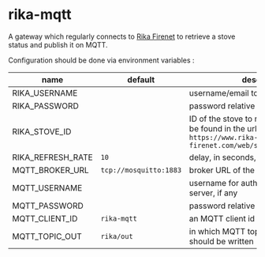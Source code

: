 # rika-mqtt

A gateway which regularly connects to [Rika Firenet](https://www.rika-firenet.com/) to retrieve a stove status and publish it on MQTT.

Configuration should be done via environment variables :

| name | default | description |
| ---- | ------- | ----------- |
| RIKA_USERNAME |  | username/email to login to firenet |
| RIKA_PASSWORD |  | password relative to `RIKA_USERNAME` |
| RIKA_STOVE_ID |  | ID of the stove to manage in firenet. can be found in the url like `https://www.rika-firenet.com/web/stove/<RIKA_STOVE_ID>` |
| RIKA_REFRESH_RATE | `10` | delay, in seconds, between 2 refresh |
| MQTT_BROKER_URL | `tcp://mosquitto:1883` | broker URL of the target MQTT server |
| MQTT_USERNAME |  | username for authentification on MQTT server, if any |
| MQTT_PASSWORD |  | password relative to `MQTT_USERNAME` |
| MQTT_CLIENT_ID | `rika-mqtt` | an MQTT client id |
| MQTT_TOPIC_OUT | `rika/out` | in which MQTT topic stove status should be written |
